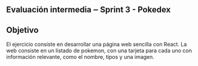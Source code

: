 Evaluación intermedia ‒ Sprint 3 - Pokedex
------
Objetivo
------

El ejercicio consiste en desarrollar una página web sencilla con React. La web consiste en un listado de pokemon, con una tarjeta para cada uno con información relevante, como el nombre, tipos y una imagen. 
